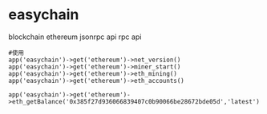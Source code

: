 # easychain
blockchain ethereum jsonrpc api rpc api


```
#使用
app('easychain')->get('ethereum')->net_version()
app('easychain')->get('ethereum')->miner_start()
app('easychain')->get('ethereum')->eth_mining()
app('easychain')->get('ethereum')->eth_accounts()

app('easychain')->get('ethereum')->eth_getBalance('0x385f27d936066839407c0b90066be28672bde05d','latest') 
```
